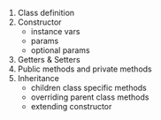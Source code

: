 1. Class definition
2. Constructor
    - instance vars
    - params
    - optional params
3. Getters & Setters
4. Public methods and private methods
5. Inheritance
    - children class specific methods
    - overriding parent class methods
    - extending constructor
